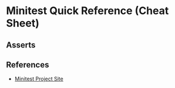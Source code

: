 # Minitest Quick Reference (Cheat Sheet)


## Asserts


## References

- [Minitest Project Site]()

